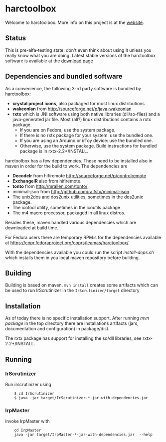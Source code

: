 # harctoolbox

Welcome to harctoolbox. More info on this project is at the
[website](http://www.harctoolbox.org/).

## Status

This is pre-alfa-testing state: don't even think about using it unless
you really know what you are doing. Latest stable versions of the harctoolbox
software is available at the
[download page](http://www.harctoolbox.org/downloads/index.html)

## Dependencies and bundled software

As a convenience, the following 3-rd party software is bundled by
harctoolbox:
  - **crystal project icons**, also packaged for most linux distributions
  - **wakeonlan** from  http://sourceforge.net/p/java-wakeonlan
  - **rxtx** which is JNI software using both native libraries
    (dll/so-files) and a java-generated jar file. Most (all?) linux
    distributions contains a rxtx package.
      - If you are on Fedora, use the system package.
      - If there is no rxtx package for your system: use the bundled one.
      - If you are using an Arduino or irToy device: use the bundled one.
      - Otherwise, use the system package.
    Build instructions for bundled package is in rxtx-2.2*/INSTALL.

harctoolbox has a few dependencies. These need to be installed also in
maven in order for the build to work. The dependencies are

  - **DecodeIr** from hifiremote http://sourceforge.net/p/controlremote
  - **ExchangeIR** also from hifiremote.
  - **tonto** from http://mrallen.com/tonto/
  - minimal-json from http://github.com/ralfstx/minimal-json.
  - The unix2dos and dos2unix utilities, sometimes in the dos2unix package.
  - The  icotool utility, sometimes in the icoutils package
  - The m4 macro processor, packaged in all linux distros.

Besides these, maven handled various dependencies  which are downloaded at
build time.

For Fedora users there are temporary RPM:s for the dependencies available at
https://copr.fedoraproject.org/coprs/leamas/harctoolbox/.

With the dependencies available you could run the script *install-deps.sh*
which installs them in you local maven repository before building.

## Building

Building is based on maven. `mvn install` creates some artifacts which can
be used to run IrScrutinizer in the ```IrScrutinizer/target``` directory

## Installation

As of today there is no specific installation support. After running *mvn
package* in the top directory there are installations artifacts (jars,
documentation and configuration) in package/dist.

The rxtx package has support for installing the so/dll libraries, see
rxtx-2.2*/INSTALL.

## Running

### IrScrutinizer

Run irscrutinizer using
```
    $ cd IrScrutinizer
    $ java -jar target/IrScrutinizer-*-jar-with-dependencies.jar
```

### IrpMaster

Invoke IrpMaster with

```
    cd IrpMaster
    java -jar target/IrpMaster-*-jar-with-dependencies.jar  --help
```
